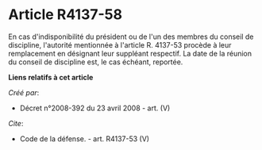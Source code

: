 # Article R4137-58

En cas d'indisponibilité du président ou de l'un des membres du conseil de discipline, l'autorité mentionnée à l'article R.
4137-53 procède à leur remplacement en désignant leur suppléant respectif. La date de la réunion du conseil de discipline
est, le cas échéant, reportée.

**Liens relatifs à cet article**

_Créé par_:

  - Décret n°2008-392 du 23 avril 2008 - art. (V)

_Cite_:

  - Code de la défense. - art. R4137-53 (V)
